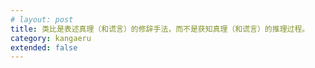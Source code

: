 ```yaml
---
# layout: post
title: 类比是表述真理（和谎言）的修辞手法，而不是获知真理（和谎言）的推理过程。
category: kangaeru
extended: false
---
```

